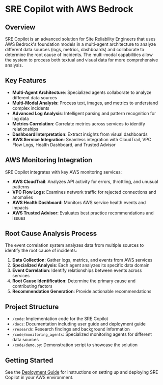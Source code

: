 # SRE Copilot with AWS Bedrock


## Overview

SRE Copilot is an advanced solution for Site Reliability Engineers that uses AWS Bedrock's foundation models in a multi-agent architecture to analyze different data sources (logs, metrics, dashboards) and collaborate to determine the root cause of incidents. The multi-modal capabilities allow the system to process both textual and visual data for more comprehensive analysis.

## Key Features

- **Multi-Agent Architecture**: Specialized agents collaborate to analyze different data sources
- **Multi-Modal Analysis**: Process text, images, and metrics to understand complex incidents
- **Advanced Log Analysis**: Intelligent parsing and pattern recognition for log data
- **Metrics Correlation**: Correlate metrics across services to identify relationships
- **Dashboard Interpretation**: Extract insights from visual dashboards
- **AWS Service Integration**: Seamless integration with CloudTrail, VPC Flow Logs, Health Dashboard, and Trusted Advisor

## AWS Monitoring Integration

SRE Copilot integrates with key AWS monitoring services:

- **AWS CloudTrail**: Analyzes API activity for errors, throttling, and unusual patterns
- **VPC Flow Logs**: Examines network traffic for rejected connections and anomalies
- **AWS Health Dashboard**: Monitors AWS service health events and impacts
- **AWS Trusted Advisor**: Evaluates best practice recommendations and issues

## Root Cause Analysis Process

The event correlation system analyzes data from multiple sources to identify the root cause of incidents:

1. **Data Collection**: Gather logs, metrics, and events from AWS services
2. **Specialized Analysis**: Each agent analyzes its specific data domain
3. **Event Correlation**: Identify relationships between events across services
4. **Root Cause Identification**: Determine the primary cause and contributing factors
5. **Recommendation Generation**: Provide actionable recommendations

## Project Structure

- `/code`: Implementation code for the SRE Copilot
- `/docs`: Documentation including user guide and deployment guide
- `/research`: Research findings and background information
- `/code/monitoring_agents`: Specialized monitoring agents for different data sources
- `/code/demo.py`: Demonstration script to showcase the solution

## Getting Started

See the [Deployment Guide](docs/deployment_guide.md) for instructions on setting up and deploying SRE Copilot in your AWS environment.




